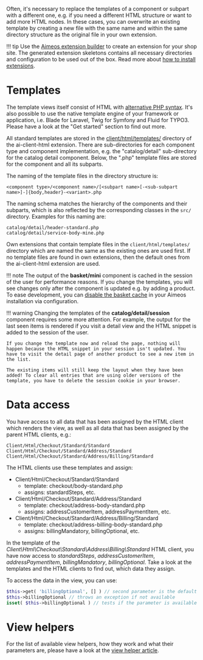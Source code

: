 Often, it's necessary to replace the templates of a component or subpart with a different one, e.g. if you need a different HTML structure or want to add more HTML nodes. In these cases, you can overwrite an existing template by creating a new file with the same name and within the same directory structure as the original file in your own extension.

!!! tip
    Use the [Aimeos extension builder](https://aimeos.org/extensions) to create an extension for your shop site. The generated extension skeletons contains all necessary directories and configuration to be used out of the box. Read more about [how to install extensions](../../developer/extensions.md).

# Templates

The template views itself consist of HTML with [alternative PHP syntax](https://php.net/manual/en/control-structures.alternative-syntax.php). It's also possible to use the native template engine of your framework or application, i.e. Blade for Laravel, Twig for Symfony and Fluid for TYPO3. Please have a look at the "Get started" section to find out more.

All standard templates are stored in the [client/html/templates/](https://github.com/aimeos/ai-client-html/tree/master/client/html/templates) directory of the ai-client-html extension. There are sub-directories for each component type and component implementation, e.g. the "catalog/detail" sub-directory for the catalog detail component. Below, the ".php" template files are stored for the component and all its subparts.

The naming of the template files in the directory structure is:
```
<component type>/<component name>/[<subpart name>[-<sub-subpart name>]-]{body,header}-<variant>.php
```

The naming schema matches the hierarchy of the components and their subparts, which is also reflected by the corresponding classes in the `src/` directory. Examples for this naming are:

```
catalog/detail/header-standard.php
catalog/detail/service-body-mine.php
```

Own extensions that contain template files in the `client/html/templates/` directory which are named the same as the existing ones are used first. If no template files are found in own extensions, then the default ones from the ai-client-html extension are used.

!!! note
    The output of the **basket/mini** component is cached in the session of the user for performance reasons. If you change the templates, you will see changes only after the component is updated e.g. by adding a product. To ease development, you can [disable the basket cache](../../config/client-html/basket-cache#enable) in your Aimeos installation via configuration.

!!! warning
    Changing the templates of the **catalog/detail/session** component requires some more attention. For example, the output for the last seen items is rendered if you visit a detail view and the HTML snippet is added to the session of the user.

    If you change the template now and reload the page, nothing will happen because the HTML snippet in your session isn't updated. You have to visit the detail page of another product to see a new item in the list.

    The existing items will still keep the layout when they have been added! To clear all entries that are using older versions of the template, you have to delete the session cookie in your browser.

# Data access

You have access to all data that has been assigned by the HTML client which renders the view, as well as all data that has been assigned by the parent HTML clients, e.g.:

```
Client/Html/Checkout/Standard/Standard
Client/Html/Checkout/Standard/Address/Standard
Client/Html/Checkout/Standard/Address/Billing/Standard
```

The HTML clients use these templates and assign:

* Client/Html/Checkout/Standard/Standard
    * template: checkout/body-standard.php
    * assigns: standardSteps, etc.
* Client/Html/Checkout/Standard/Address/Standard
    * template: checkout/address-body-standard.php
    * assigns: addressCustomerItem, addressPaymentItem, etc.
* Client/Html/Checkout/Standard/Address/Billing/Standard
    * template: checkout/address-billing-body-standard.php
    * assigns: billingMandatory, billingOptional, etc.

In the template of the *Client\Html\Checkout\Standard\Address\Billing\Standard* HTML client, you have now access to *standardSteps*, *addressCustomerItem*, *addressPaymentItem*, *billingMandatory*, *billingOptional*. Take a look at the templates and the HTML clients to find out, which data they assign.

To access the data in the view, you can use:

```php
$this->get( 'billingOptional', [] ) // second parameter is the default value if not available
$this->billingOptional // throws an exception if not available
isset( $this->billingOptional ) // tests if the parameter is available
```

# View helpers

For the list of available view helpers, how they work and what their parameters are, please have a look at the [view helper article](../../infrastructure/view-helpers.md).
